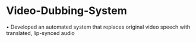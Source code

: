 # Video-Dubbing-System
• Developed an automated system that replaces original video speech with translated, lip-synced audio 
